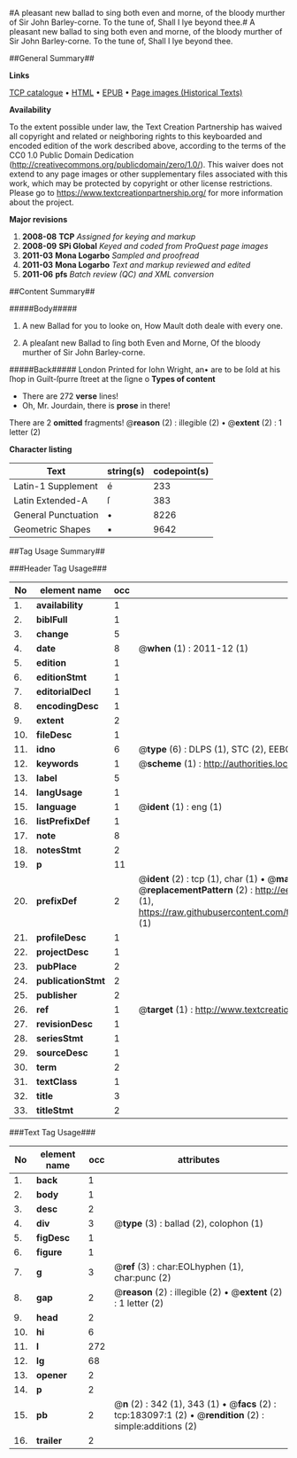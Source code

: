 #A pleasant new ballad to sing both even and morne, of the bloody murther of Sir John Barley-corne. To the tune of, Shall I lye beyond thee.#
A pleasant new ballad to sing both even and morne, of the bloody murther of Sir John Barley-corne. To the tune of, Shall I lye beyond thee.

##General Summary##

**Links**

[TCP catalogue](http://www.ota.ox.ac.uk/tcp/)  • 
[HTML](http://tei.it.ox.ac.uk/tcp/Texts-HTML/free/B00/B00215.html)  • 
[EPUB](http://tei.it.ox.ac.uk/tcp/Texts-EPUB/free/B00/B00215.epub) • 
[Page images (Historical Texts)](https://historicaltexts.jisc.ac.uk/eebo-99884397e)

**Availability**

To the extent possible under law, the Text Creation Partnership has waived all copyright and related or neighboring rights to this keyboarded and encoded edition of the work described above, according to the terms of the CC0 1.0 Public Domain Dedication (http://creativecommons.org/publicdomain/zero/1.0/). This waiver does not extend to any page images or other supplementary files associated with this work, which may be protected by copyright or other license restrictions. Please go to https://www.textcreationpartnership.org/ for more information about the project.

**Major revisions**

1. __2008-08__ __TCP__ *Assigned for keying and markup*
1. __2008-09__ __SPi Global__ *Keyed and coded from ProQuest page images*
1. __2011-03__ __Mona Logarbo__ *Sampled and proofread*
1. __2011-03__ __Mona Logarbo__ *Text and markup reviewed and edited*
1. __2011-06__ __pfs__ *Batch review (QC) and XML conversion*

##Content Summary##

#####Body#####

1. A new Ballad for you to looke on, How Mault doth deale with every one.

1. A pleaſant new Ballad to ſing both Even and Morne, Of the bloody murther of Sir John Barley-corne.

#####Back#####
London Printed for Iohn Wright, an• are to be ſold at his ſhop in Guilt-ſpurre ſtreet at the ſigne o
**Types of content**

  * There are 272 **verse** lines!
  * Oh, Mr. Jourdain, there is **prose** in there!

There are 2 **omitted** fragments! 
 @__reason__ (2) : illegible (2)  •  @__extent__ (2) : 1 letter (2)

**Character listing**


|Text|string(s)|codepoint(s)|
|---|---|---|
|Latin-1 Supplement|é|233|
|Latin Extended-A|ſ|383|
|General Punctuation|•|8226|
|Geometric Shapes|▪|9642|

##Tag Usage Summary##

###Header Tag Usage###

|No|element name|occ|attributes|
|---|---|---|---|
|1.|__availability__|1||
|2.|__biblFull__|1||
|3.|__change__|5||
|4.|__date__|8| @__when__ (1) : 2011-12 (1)|
|5.|__edition__|1||
|6.|__editionStmt__|1||
|7.|__editorialDecl__|1||
|8.|__encodingDesc__|1||
|9.|__extent__|2||
|10.|__fileDesc__|1||
|11.|__idno__|6| @__type__ (6) : DLPS (1), STC (2), EEBO-CITATION (1), PROQUEST (1), VID (1)|
|12.|__keywords__|1| @__scheme__ (1) : http://authorities.loc.gov/ (1)|
|13.|__label__|5||
|14.|__langUsage__|1||
|15.|__language__|1| @__ident__ (1) : eng (1)|
|16.|__listPrefixDef__|1||
|17.|__note__|8||
|18.|__notesStmt__|2||
|19.|__p__|11||
|20.|__prefixDef__|2| @__ident__ (2) : tcp (1), char (1)  •  @__matchPattern__ (2) : ([0-9\-]+):([0-9IVX]+) (1), (.+) (1)  •  @__replacementPattern__ (2) : http://eebo.chadwyck.com/downloadtiff?vid=$1&page=$2 (1), https://raw.githubusercontent.com/textcreationpartnership/Texts/master/tcpchars.xml#$1 (1)|
|21.|__profileDesc__|1||
|22.|__projectDesc__|1||
|23.|__pubPlace__|2||
|24.|__publicationStmt__|2||
|25.|__publisher__|2||
|26.|__ref__|1| @__target__ (1) : http://www.textcreationpartnership.org/docs/. (1)|
|27.|__revisionDesc__|1||
|28.|__seriesStmt__|1||
|29.|__sourceDesc__|1||
|30.|__term__|2||
|31.|__textClass__|1||
|32.|__title__|3||
|33.|__titleStmt__|2||


###Text Tag Usage###

|No|element name|occ|attributes|
|---|---|---|---|
|1.|__back__|1||
|2.|__body__|1||
|3.|__desc__|2||
|4.|__div__|3| @__type__ (3) : ballad (2), colophon (1)|
|5.|__figDesc__|1||
|6.|__figure__|1||
|7.|__g__|3| @__ref__ (3) : char:EOLhyphen (1), char:punc (2)|
|8.|__gap__|2| @__reason__ (2) : illegible (2)  •  @__extent__ (2) : 1 letter (2)|
|9.|__head__|2||
|10.|__hi__|6||
|11.|__l__|272||
|12.|__lg__|68||
|13.|__opener__|2||
|14.|__p__|2||
|15.|__pb__|2| @__n__ (2) : 342 (1), 343 (1)  •  @__facs__ (2) : tcp:183097:1 (2)  •  @__rendition__ (2) : simple:additions (2)|
|16.|__trailer__|2||
